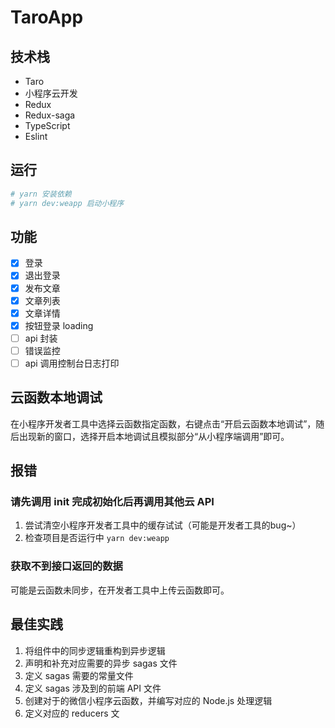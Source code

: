 # TaroApp
## 技术栈
* Taro
* 小程序云开发
* Redux
* Redux-saga
* TypeScript
* Eslint

## 运行
```bash
# yarn 安装依赖
# yarn dev:weapp 启动小程序
```

## 功能
- [x] 登录
- [x] 退出登录
- [x] 发布文章
- [x] 文章列表
- [x] 文章详情
- [x] 按钮登录 loading
- [ ] api 封装
- [ ] 错误监控
- [ ] api 调用控制台日志打印

## 云函数本地调试
在小程序开发者工具中选择云函数指定函数，右键点击“开启云函数本地调试”，随后出现新的窗口，选择开启本地调试且模拟部分“从小程序端调用”即可。

## 报错
### 请先调用 init 完成初始化后再调用其他云 API
1. 尝试清空小程序开发者工具中的缓存试试（可能是开发者工具的bug~）
2. 检查项目是否运行中 `yarn dev:weapp`

### 获取不到接口返回的数据
可能是云函数未同步，在开发者工具中上传云函数即可。

## 最佳实践
1. 将组件中的同步逻辑重构到异步逻辑
2. 声明和补充对应需要的异步 sagas 文件
3. 定义 sagas 需要的常量文件
4. 定义 sagas 涉及到的前端 API 文件
5. 创建对于的微信小程序云函数，并编写对应的 Node.js 处理逻辑
6. 定义对应的 reducers 文